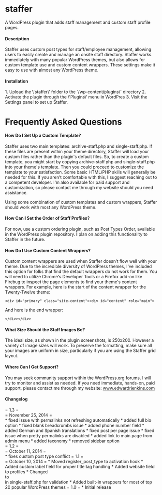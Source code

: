 staffer
=======

A WordPress plugin that adds staff management and custom staff profile pages.

<h4>Description</h4>

Staffer uses custom post types for staff/employee management, allowing users to easily create and manage an onsite staff directory. Staffer works immediately with many popular WordPress themes, but also allows for custom template use and custom content wrappers. These settings make it easy to use with almost any WordPress theme.

<h4>Installation</h4>
1. Upload the \'staffer\' folder to the `/wp-content/plugins/` directory
2. Activate the plugin through the \'Plugins\' menu in WordPres
3. Visit the Settings panel to set up Staffer.

Frequently Asked Questions
==========================
<h4>How Do I Set Up a Custom Template?</h4>

Staffer uses two main templates: archive-staff.php and single-staff.php. If these files are present within your theme directory, Staffer will load your custom files rather than the plugin's default files. So, to create a custom template, you might start by copying archive-staff.php and single-staff.php into your theme's template. Then you could proceed to customize the template to your satisfaction. Some basic HTML/PHP skills will generally be needed for this. If you aren't comfortable with this, I suggest reaching out to a competent developer. I'm also available for paid support and customization, so please contact me through my website should you need assistance.

Using some combination of custom templates and custom wrappers, Staffer should work with most any WordPress theme.

<h4>How Can I Set the Order of Staff Profiles?</h4>

For now, use a custom ordering plugin, such as Post Types Order, available in the WordPress plugin repository. I plan on adding this functionality to Staffer in the future.

<h4>How Do I Use Custom Content Wrappers?</h4>

Custom content wrappers are used when Staffer doesn't flow well with your theme. Due to the incredible diversity of WordPress themes, I've included this option for folks that find the default wrappers do not work for them. You will need to utilize Chrome's Developer Tools or a Firefox add-on like Firebug to inspect the page elements to find your theme's content wrappers. For example, here is the start of the content wrapper for the Twenty-Twelve theme:

`<div id="primary" class="site-content"><div id="content" role="main">`

And here is the end wrapper:

`</div></div>`

<h4>What Size Should the Staff Images Be?</h4>

The ideal size, as shown in the plugin screenshots, is 250x200. However a variety of image sizes will work. To preserve the formatting, make sure all your images are uniform in size, particularly if you are using the Staffer grid layout.

<h4>Where Can I Get Support?</h4>

You may seek community support within the WordPress.org forums. I will try to monitor and assist as needed. If you need immediate, hands-on, paid support, please contact me through my website: www.edwardrjenkins.com

<h4>Changelog</h4>
= 1.3 =
<br>
= November 25, 2014 =
<br>
* fixed issue with permalinks not refreshing automatically
* added full bio option
* fixed blank breadcrumbs issue
* added phone number field
* added German and Spanish translations
* fixed post per page issue
* fixed issue when pretty permalinks are disabled
* added link to main page from admin menu
* added taxonomy
* removed sidebar option
<br>
= 1.2 =
<br>
= October 11, 2014 =
<br>
* fixes custom post type conflict
= 1.1 =
<br>
= October 10, 2014 =
* Moved register_post_type to activation hook
* Added custom label field for proper title tag handling
* Added website field to profiles
* Changed <section> to <div> in single-staff.php for validation
* Added built-in wrappers for most of top 20 popular WordPress themes
= 1.0 =
* Initial release
